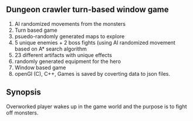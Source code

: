 ## Dungeon crawler turn-based window game

1. AI randomized movements from the monsters
2. Turn based game
3. psuedo-randomly generated maps to explore
4. 5 unique enemies + 2 boss fights (using AI randomized movement based on A* search algorithm
5. 23 different artifacts with unique effects
6. randomly generated equipment for the hero
7. Window based game
8. openGl (C), C++, Games is saved by coverting data to json files. 

## Synopsis
Overworked player wakes up in the game world and the purpose is to fight off monsters. 




